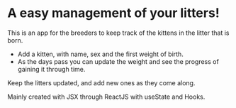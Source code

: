 <h1>A easy management of your litters!</h1>

This is an app for the breeders to keep track of the kittens in the litter that is born. 

- Add a kitten, with name, sex and the first weight of birth.
- As the days pass you can update the weight and see the progress of gaining it through time.

Keep the litters updated, and add new ones as they come along. 


Mainly created with JSX through ReactJS with useState and Hooks.


